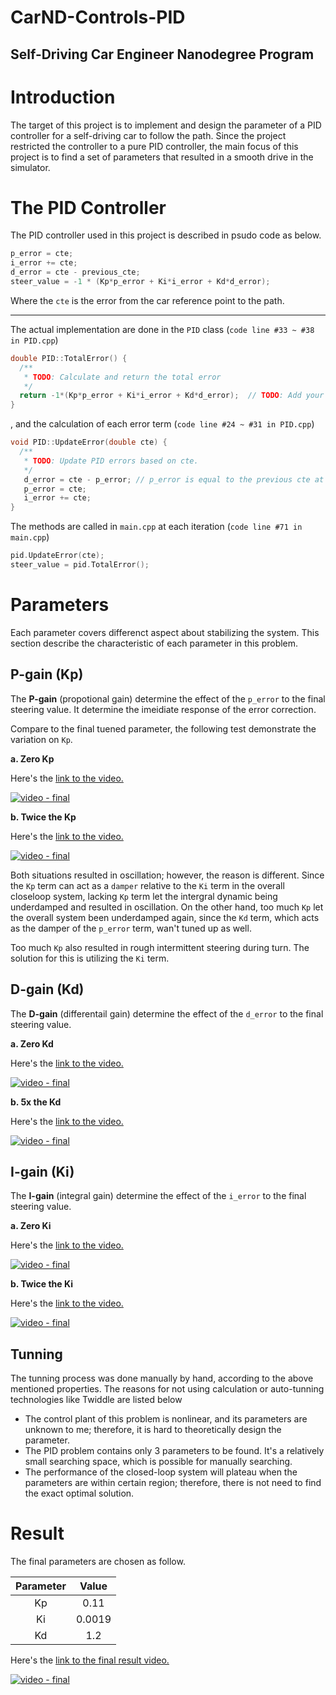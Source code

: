 # CarND-Controls-PID
Self-Driving Car Engineer Nanodegree Program
---


[//]: # (Image References)

[image0]: ./pictures/architecture.png "processing flow"
[image1]: ./pictures/trajectory_generation.png "trajectory generation"
[image2]: ./pictures/speed_scheduling.png "speed scheduling"
[image3]: ./pictures/behavior_planning.png "behavior planning"

# Introduction

The target of this project is to implement and design the parameter of a PID controller for a self-driving car to follow the path. Since the project restricted the controller to a pure PID controller, the main focus of this project is to find a set of parameters that resulted in a smooth drive in the simulator.

# The PID Controller

The PID controller used in this project is described in psudo code as below.

```c++
p_error = cte;
i_error += cte;
d_error = cte - previous_cte; 
steer_value = -1 * (Kp*p_error + Ki*i_error + Kd*d_error);
```

Where the `cte` is the error from the car reference point to the path.

---

The actual implementation are done in the `PID` class (`code line #33 ~ #38 in PID.cpp`)

```c++
double PID::TotalError() {
  /**
   * TODO: Calculate and return the total error
   */
  return -1*(Kp*p_error + Ki*i_error + Kd*d_error);  // TODO: Add your total error calc here!
}
```

, and the calculation of each error term (`code line #24 ~ #31 in PID.cpp`)

```c++
void PID::UpdateError(double cte) {
  /**
   * TODO: Update PID errors based on cte.
   */
   d_error = cte - p_error; // p_error is equal to the previous cte at current stage
   p_error = cte;
   i_error += cte;
}
```

The methods are called in `main.cpp` at each iteration 
(`code line #71 in main.cpp`)

```c++
pid.UpdateError(cte);
steer_value = pid.TotalError();
```


# Parameters

Each parameter covers differenct aspect about stabilizing the system. This section describe the characteristic of each parameter in this problem.

## P-gain (Kp)

The **P-gain** (propotional gain) determine the effect of the `p_error` to the final steering value. It determine the imeidiate response of the error correction.

Compare to the final tuened parameter, the following test demonstrate the variation on `Kp`.


**a. Zero Kp**

Here's the [link to the video.](https://youtu.be/UBVHEr5Cb4c)

[![video - final](http://img.youtube.com/vi/UBVHEr5Cb4c/0.jpg)](https://youtu.be/UBVHEr5Cb4c)



**b. Twice the Kp**


Here's the [link to the video.](https://youtu.be/Zd_zaaDy7SE)

[![video - final](http://img.youtube.com/vi/Zd_zaaDy7SE/0.jpg)](https://youtu.be/Zd_zaaDy7SE)



Both situations resulted in oscillation; however, the reason is different. Since the `Kp` term can act as a `damper` relative to the `Ki` term in the overall closeloop system, lacking `Kp` term let the intergral dynamic being underdamped and resulted in oscillation. On the other hand, too much `Kp` let the overall system been underdamped again, since the `Kd` term, which acts as the damper of the `p_error` term, wan't tuned up as well.

Too much `Kp` also resulted in rough intermittent steering during turn. The solution for this is utilizing the `Ki` term.

## D-gain (Kd)

The **D-gain** (differentail gain) determine the effect of the `d_error` to the final steering value.  

**a. Zero Kd**

Here's the [link to the video.](https://youtu.be/qeMfHjFftTE)

[![video - final](http://img.youtube.com/vi/qeMfHjFftTE/0.jpg)](https://youtu.be/qeMfHjFftTE)



**b. 5x the Kd**


Here's the [link to the video.](https://youtu.be/1hBAHDtH6QY)

[![video - final](http://img.youtube.com/vi/1hBAHDtH6QY/0.jpg)](https://youtu.be/1hBAHDtH6QY)





## I-gain (Ki)

The **I-gain** (integral gain) determine the effect of the `i_error` to the final steering value.  

**a. Zero Ki**

Here's the [link to the video.](https://youtu.be/x1ZoREgAHco)

[![video - final](http://img.youtube.com/vi/x1ZoREgAHco/0.jpg)](https://youtu.be/x1ZoREgAHco)



**b. Twice the Ki**

Here's the [link to the video.](https://youtu.be/36640Dd5fg0)

[![video - final](http://img.youtube.com/vi/36640Dd5fg0/0.jpg)](https://youtu.be/36640Dd5fg0)


## Tunning


The tunning process was done manually by hand, according to the above mentioned properties. The reasons for not using calculation or auto-tunning technologies like Twiddle are listed below
- The control plant of this problem is nonlinear, and its parameters are unknown to me; therefore, it is hard to theoretically design the parameter.
- The PID problem contains only 3 parameters to be found. It's a relatively small searching space, which is possible for manually searching.
- The performance of the closed-loop system will plateau when the parameters are within certain region; therefore, there is not need to find the exact optimal solution.



# Result

The final parameters are chosen as follow.

|Parameter| Value|
|:---:|:---:|
| Kp  | 0.11|
| Ki  | 0.0019|
| Kd  | 1.2|

Here's the [link to the final result video.](https://youtu.be/ywz0B7GqCwU)

[![video - final](http://img.youtube.com/vi/ywz0B7GqCwU/0.jpg)](https://youtu.be/ywz0B7GqCwU)


